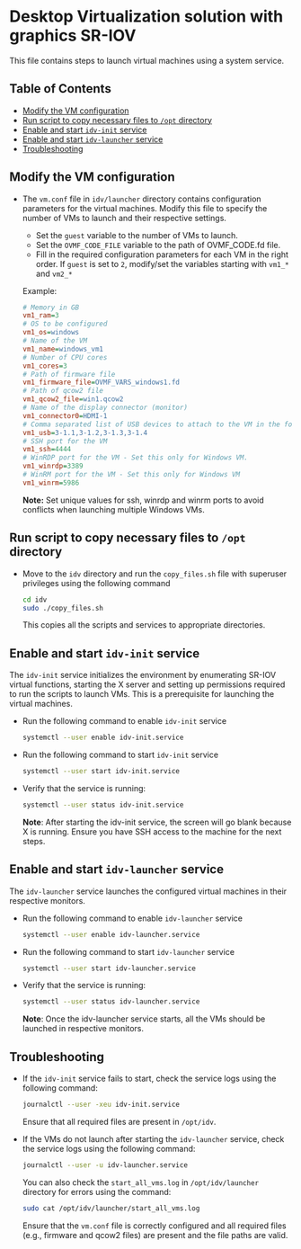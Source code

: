 # Desktop Virtualization solution with graphics SR-IOV

This file contains steps to launch virtual machines using a system service.

## Table of Contents
- [Modify the VM configuration](#modify-the-vm-configuration)
- [Run script to copy necessary files to `/opt` directory](#run-script-to-copy-necessary-files-to-opt-directory)
- [Enable and start `idv-init` service](#enable-and-start-idv-init-service)
- [Enable and start `idv-launcher` service](#enable-and-start-idv-launcher-service)
- [Troubleshooting](#troubleshooting)

## Modify the VM configuration

- The `vm.conf` file in `idv/launcher` directory contains configuration parameters for the virtual machines. Modify this file to specify the number of VMs to launch and their respective settings. 

  - Set the `guest` variable to the number of VMs to launch.
  - Set the `OVMF_CODE_FILE` variable to the path of OVMF_CODE.fd file.
  - Fill in the required configuration parameters for each VM in the right order. If `guest` is set to `2`, modify/set the variables starting with `vm1_*` and `vm2_*`

  Example:

  ```ini
  # Memory in GB
  vm1_ram=3
  # OS to be configured
  vm1_os=windows
  # Name of the VM
  vm1_name=windows_vm1
  # Number of CPU cores
  vm1_cores=3
  # Path of firmware file
  vm1_firmware_file=OVMF_VARS_windows1.fd
  # Path of qcow2 file
  vm1_qcow2_file=win1.qcow2
  # Name of the display connector (monitor)
  vm1_connector0=HDMI-1
  # Comma separated list of USB devices to attach to the VM in the format: <hostbus>-<hostport>, where hostport is the end port to which the device is attached
  vm1_usb=3-1.1,3-1.2,3-1.3,3-1.4
  # SSH port for the VM
  vm1_ssh=4444
  # WinRDP port for the VM - Set this only for Windows VM.
  vm1_winrdp=3389
  # WinRM port for the VM - Set this only for Windows VM
  vm1_winrm=5986
  ```

    **Note:** Set unique values for ssh, winrdp and winrm ports to avoid conflicts when launching multiple Windows VMs.

## Run script to copy necessary files to `/opt` directory

- Move to the `idv` directory and run the `copy_files.sh` file with superuser privileges using the following command

  ```bash
  cd idv
  sudo ./copy_files.sh
  ```
  This copies all the scripts and services to appropriate directories.

## Enable and start `idv-init` service

  The `idv-init` service initializes the environment by enumerating SR-IOV virtual functions, starting the X server and setting up permissions required to run the scripts to launch VMs. This is a prerequisite for launching the virtual machines.

- Run the following command to enable `idv-init` service
  
  ```bash
  systemctl --user enable idv-init.service
  ```

- Run the following command to start `idv-init` service
  
  ```bash
  systemctl --user start idv-init.service
  ```

- Verify that the service is running:

    ```bash
    systemctl --user status idv-init.service
    ```
   **Note**: After starting the idv-init service, the screen will go blank because X is running. Ensure you have SSH access to the machine for the next steps.

## Enable and start `idv-launcher` service

  The `idv-launcher` service launches the configured virtual machines in their respective monitors.

- Run the following command to enable `idv-launcher` service
  
  ```bash
  systemctl --user enable idv-launcher.service
  ```

- Run the following command to start `idv-launcher` service
  
  ```bash
  systemctl --user start idv-launcher.service
  ```

- Verify that the service is running:

  ```bash
  systemctl --user status idv-launcher.service
  ```
   **Note**: Once the idv-launcher service starts, all the VMs should be launched in respective monitors.

## Troubleshooting

- If the `idv-init` service fails to start, check the service logs using the following command:
  
  ```bash
  journalctl --user -xeu idv-init.service
  ```
  Ensure that all required files are present in `/opt/idv`.


- If the VMs do not launch after starting the `idv-launcher` service, check the service logs using the following command:

  ```bash
  journalctl --user -u idv-launcher.service
  ```

  You can also check the `start_all_vms.log` in `/opt/idv/launcher` directory for errors using the command:

  ```bash
  sudo cat /opt/idv/launcher/start_all_vms.log
  ```  
  Ensure that the `vm.conf` file is correctly configured and all required files (e.g., firmware and qcow2 files) are present and the file paths are valid.
